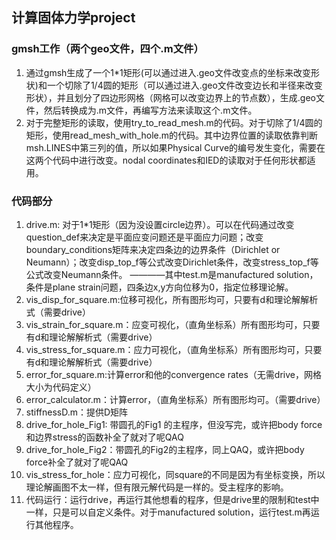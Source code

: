 ## 计算固体力学project

### gmsh工作（两个geo文件，四个.m文件）
  1. 通过gmsh生成了一个1*1矩形(可以通过进入.geo文件改变点的坐标来改变形状)和一个切除了1/4圆的矩形（可以通过进入.geo文件改变边长和半径来改变形状），并且划分了四边形网格（网格可以改变边界上的节点数），生成.geo文件，然后转换成为.m文件，再编写方法来读取这个.m文件。
  2. 对于完整矩形的读取，使用try_to_read_mesh.m的代码。对于切除了1/4圆的矩形，使用read_mesh_with_hole.m的代码。其中边界位置的读取依靠判断msh.LINES中第三列的值，所以如果Physical Curve的编号发生变化，需要在这两个代码中进行改变。nodal coordinates和IED的读取对于任何形状都适用。

### 代码部分
  1. drive.m: 对于1*1矩形（因为没设置circle边界）。可以在代码通过改变question_def来决定是平面应变问题还是平面应力问题；改变boundary_conditions矩阵来决定四条边的边界条件（Dirichlet or Neumann）；改变disp_top_f等公式改变Dirichlet条件，改变stress_top_f等公式改变Neumann条件。 ————其中test.m是manufactured solution，条件是plane strain问题，四条边x,y方向位移为0，指定位移理论解。
  2. vis_disp_for_square.m:位移可视化，所有图形均可，只要有d和理论解解析式（需要drive）
  3. vis_strain_for_square.m：应变可视化，（直角坐标系）所有图形均可，只要有d和理论解解析式（需要drive）
  4. vis_stress_for_square.m：应力可视化，（直角坐标系）所有图形均可，只要有d和理论解解析式（需要drive）
  5. error_for_square.m:计算error和他的convergence rates（无需drive，网格大小为代码定义）
  6. error_calculator.m：计算error，（直角坐标系）所有图形均可。（需要drive）
  7. stiffnessD.m：提供D矩阵
  9. drive_for_hole_Fig1: 带圆孔的Fig1 的主程序，但没写完，或许把body force和边界stress的函数补全了就对了呢QAQ
  10. drive_for_hole_Fig2：带圆孔的Fig2的主程序，同上QAQ，或许把body force补全了就对了呢QAQ
  11. vis_stress_for_hole：应力可视化，同square的不同是因为有坐标变换，所以理论解画图不太一样，但有限元解代码是一样的。受主程序的影响。
  12. 代码运行：运行drive，再运行其他想看的程序，但是drive里的限制和test中一样，只是可以自定义条件。对于manufactured solution，运行test.m再运行其他程序。
  
